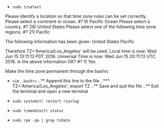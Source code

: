 * `sudo tzselect`

Please identify a location so that time zone rules can be set correctly.
Please select a continent or ocean.
#? 9) Pacific Ocean
Please select a country.
#? 26) United States
Please select one of the following time zone regions.
#? 21) Pacific

The following information has been given:
        United States
        Pacific

Therefore TZ='America/Los_Angeles' will be used.
Local time is now:      Wed Jun 15 13:11:13 PDT 2016.
Universal Time is now:  Wed Jun 15 20:11:13 UTC 2016.
Is the above information OK?
#? 1) Yes

Make the time zone permanent through the bashrc
* `vim .bashrc`
..** Append this line to the file
..*** TZ='America/Los_Angeles'; export TZ
..** Save and quit the file
..** Exit the terminal and open a new terminal

* `sudo systemctl restart rsyslog`
* `sudo timedatectl status`
* `sudo rpm -qa | grep tzdata`
